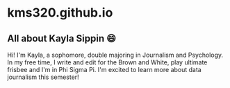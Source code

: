 # kms320.github.io
## All about Kayla Sippin :smile:
Hi! I'm Kayla, a sophomore, double majoring in Journalism and Psychology. In my free time, I write and edit for the Brown and White, play ultimate frisbee and I'm in Phi Sigma Pi. I'm excited to learn more about data journalism this semester!
